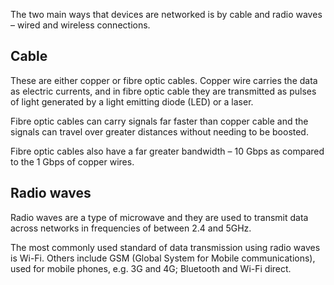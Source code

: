 The two main ways that devices are networked is by cable and radio waves – wired and wireless connections.

## Cable

These are either copper or fibre optic cables.
Copper wire carries the data as electric currents, and in fibre optic cable they are
transmitted as pulses of light generated by a light emitting diode (LED) or a laser.

Fibre optic cables can carry signals far faster than copper cable and the signals can travel over greater distances without needing to be boosted.

Fibre optic cables also have a far greater bandwidth – 10 Gbps as compared to the 1 Gbps of copper wires.

## Radio waves

Radio waves are a type of microwave and they are used to transmit data across networks in
frequencies of between 2.4 and 5GHz.

The most commonly used standard of data transmission using radio waves is
Wi-Fi. Others include GSM (Global System for Mobile communications), used for
mobile phones, e.g. 3G and 4G; Bluetooth and Wi-Fi direct.